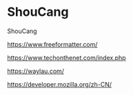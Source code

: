 # ShouCang
ShouCang


https://www.freeformatter.com/

https://www.techonthenet.com/index.php

https://waylau.com/

https://developer.mozilla.org/zh-CN/
